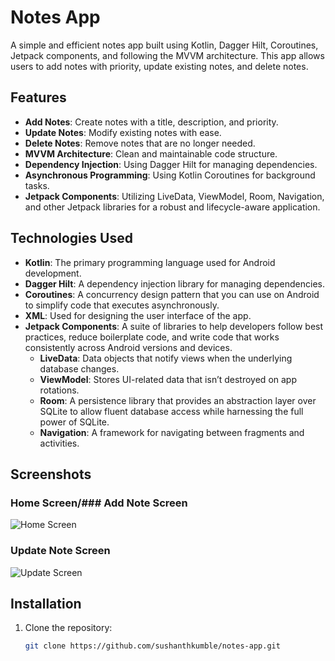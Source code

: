 # Notes App

A simple and efficient notes app built using Kotlin, Dagger Hilt, Coroutines, Jetpack components, and following the MVVM architecture. This app allows users to add notes with priority, update existing notes, and delete notes.

## Features

- **Add Notes**: Create notes with a title, description, and priority.
- **Update Notes**: Modify existing notes with ease.
- **Delete Notes**: Remove notes that are no longer needed.
- **MVVM Architecture**: Clean and maintainable code structure.
- **Dependency Injection**: Using Dagger Hilt for managing dependencies.
- **Asynchronous Programming**: Using Kotlin Coroutines for background tasks.
- **Jetpack Components**: Utilizing LiveData, ViewModel, Room, Navigation, and other Jetpack libraries for a robust and lifecycle-aware application.

## Technologies Used

- **Kotlin**: The primary programming language used for Android development.
- **Dagger Hilt**: A dependency injection library for managing dependencies.
- **Coroutines**: A concurrency design pattern that you can use on Android to simplify code that executes asynchronously.
- **XML**: Used for designing the user interface of the app.
- **Jetpack Components**: A suite of libraries to help developers follow best practices, reduce boilerplate code, and write code that works consistently across Android versions and devices.
  - **LiveData**: Data objects that notify views when the underlying database changes.
  - **ViewModel**: Stores UI-related data that isn’t destroyed on app rotations.
  - **Room**: A persistence library that provides an abstraction layer over SQLite to allow fluent database access while harnessing the full power of SQLite.
  - **Navigation**: A framework for navigating between fragments and activities.

## Screenshots

### Home Screen/### Add Note Screen
![Home Screen](others/113.png)


### Update Note Screen
![Update Screen](others/112.png)



## Installation

1. Clone the repository:
   ```bash
   git clone https://github.com/sushanthkumble/notes-app.git
